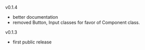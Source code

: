 v0.1.4
- better documentation
- removed Button, Input classes for favor of Component class.

v0.1.3
- first public release

